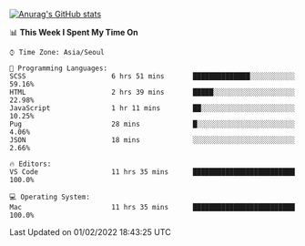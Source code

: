 
<!--
**BHyeonKim/BHyeonKim** is a ✨ _special_ ✨ repository because its `README.md` (this file) appears on your GitHub profile.

Here are some ideas to get you started:

- 🔭 I’m currently working on ...
- 🌱 I’m currently learning ...
- 👯 I’m looking to collaborate on ...
- 🤔 I’m looking for help with ...
- 💬 Ask me about ...
- 📫 How to reach me: ...
- 😄 Pronouns: ...
- ⚡ Fun fact: ...
-->
[![Anurag's GitHub stats](https://github-readme-stats.vercel.app/api?username=BHyeonKim&show_icons=true&theme=dark)
](https://github.com/anuraghazra/github-readme-stats)
<!--START_SECTION:waka-->
📊 **This Week I Spent My Time On** 

```text
⌚︎ Time Zone: Asia/Seoul

💬 Programming Languages: 
SCSS                     6 hrs 51 mins       ██████████████░░░░░░░░░░░   59.16% 
HTML                     2 hrs 39 mins       █████░░░░░░░░░░░░░░░░░░░░   22.98% 
JavaScript               1 hr 11 mins        ██░░░░░░░░░░░░░░░░░░░░░░░   10.25% 
Pug                      28 mins             █░░░░░░░░░░░░░░░░░░░░░░░░   4.06% 
JSON                     18 mins             ░░░░░░░░░░░░░░░░░░░░░░░░░   2.66%

🔥 Editors: 
VS Code                  11 hrs 35 mins      █████████████████████████   100.0%

💻 Operating System: 
Mac                      11 hrs 35 mins      █████████████████████████   100.0%

```


 Last Updated on 01/02/2022 18:43:25 UTC
<!--END_SECTION:waka-->

